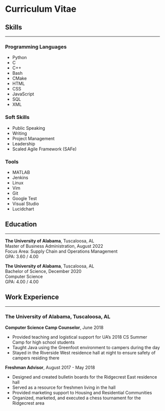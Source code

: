 # Curriculum Vitae

## Skills
---

### Programming Languages  
- Python
- C
- C++
- Bash
- CMake
- HTML
- CSS
- JavaScript
- SQL
- XML

### Soft Skills
- Public Speaking
- Writing
- Project Management
- Leadership
- Scaled Agile Framework (SAFe)

### Tools
- MATLAB
- Jenkins
- Linux
- Vim
- Git
- Google Test
- Visual Studio
- Lucidchart

## Education
---

**The University of Alabama**, Tuscaloosa, AL<br>
Master of Business Administration, August 2022<br>
Focus Area: Supply Chain and Operations Management<br>
GPA: 3.60 / 4.00

**The University of Alabama**, Tuscaloosa, AL<br>
Bachelor of Science, December 2020<br>
Computer Science<br>
GPA: 4.00 / 4.00

## Work Experience
---

### **The University of Alabama**, Tuscaloosa, AL

**Computer Science Camp Counselor**, June 2018
- Provided teaching and logistical support for UA’s 2018 CS Summer Camp for high school students
- Taught Java using the Greenfoot environment to campers during the day
- Stayed in the Riverside West residence hall at night to ensure safety of campers residing there

**Freshman Advisor**, August 2017 - May 2018
- Designed and created bulletin boards for the Ridgecrest East residence hall
- Served as a resource for freshmen living in the hall
- Provided marketing support to Housing and Residential Communities
- Organized, marketed, and executed a chess tournament for the Ridgecrest area
